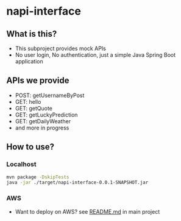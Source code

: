 # napi-interface

## What is this?

- This subproject provides mock APIs
- No user login, No authentication, just a simple Java Spring Boot application

## APIs we provide

- POST: getUsernameByPost
- GET: hello
- GET: getQuote
- GET: getLuckyPrediction
- GET: getDailyWeather
- and more in progress

## How to use?

### Localhost

```bash
mvn package -DskipTests
java -jar ./target/napi-interface-0.0.1-SNAPSHOT.jar
```

### AWS

- Want to deploy on AWS? see [README.md](../README.md) in main project